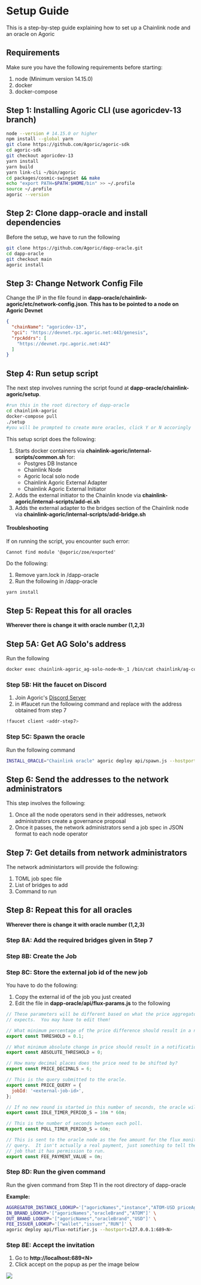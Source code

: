 # Setup Guide

This is a step-by-step guide explaining how to set up a Chainlink node and an oracle on Agoric

## Requirements

Make sure you have the following requirements before starting:
1. node (Minimum version 14.15.0)
2. docker
3. docker-compose

## Step 1: Installing Agoric CLI (use agoricdev-13 branch)

``` bash
node --version # 14.15.0 or higher
npm install --global yarn
git clone https://github.com/Agoric/agoric-sdk
cd agoric-sdk
git checkout agoricdev-13
yarn install
yarn build
yarn link-cli ~/bin/agoric
cd packages/cosmic-swingset && make
echo "export PATH=$PATH:$HOME/bin" >> ~/.profile
source ~/.profile
agoric --version
```

## Step 2: Clone dapp-oracle and install dependencies

Before the setup, we have to run the following

```bash
git clone https://github.com/Agoric/dapp-oracle.git
cd dapp-oracle
git checkout main
agoric install
```

## Step 3: Change Network Config File

Change the IP in the file found in <b>dapp-oracle/chainlink-agoric/etc/network-config.json</b>.
<b>This has to be pointed to a node on Agoric Devnet</b>

```json
{
  "chainName": "agoricdev-13",
  "gci": "https://devnet.rpc.agoric.net:443/genesis",
  "rpcAddrs": [
    "https://devnet.rpc.agoric.net:443"
  ]
}
```

## Step 4: Run setup script

The next step involves running the script found at <b>dapp-oracle/chainlink-agoric/setup</b>.

```bash
#run this in the root directory of dapp-oracle
cd chainlink-agoric
docker-compose pull
./setup
#you will be prompted to create more oracles, click Y or N accoringly
```

This setup script does the following:
1. Starts docker containers via <b>chainlink-agoric/internal-scripts/common.sh</b> for:
    - Postgres DB Instance
    - Chainlink Node
    - Agoric local solo node
    - Chainlink Agoric External Adapter
    - Chainlink Agoric External Initiator
2. Adds the external initiator to the Chainlin knode via <b>chainlink-agoric/internal-scripts/add-ei.sh</b>
3. Adds the external adapter to the bridges section of the Chainlink node via <b>chainlink-agoric/internal-scripts/add-bridge.sh</b>

#### Troubleshooting 

If on running the script, you encounter such error:
```
Cannot find module '@agoric/zoe/exported'
```

Do the following:
1. Remove yarn.lock in /dapp-oracle
2. Run the following in /dapp-oracle
```bash
yarn install
```

## Step 5: Repeat this for all oracles

<b>Wherever there is <N> change it with oracle number (1,2,3) </b>

## Step 5A: Get AG Solo's address

Run the following

```bash
docker exec chainlink-agoric_ag-solo-node<N>_1 /bin/cat chainlink/ag-cosmos-helper-address
```

### Step 5B: Hit the faucet on Discord

1. Join Agoric's <a href="https://discord.com/invite/qDW8DRes4s">Discord Server</a>
2. in #faucet run the following command and replace <addr-step7> with the address obtained from step 7
  
```bash
!faucet client <addr-step7>
```
  
### Step 5C: Spawn the oracle
  
Run the following command
  
```bash
INSTALL_ORACLE="Chainlink oracle" agoric deploy api/spawn.js --hostport=127.0.0.1:689<N>
```

## Step 6: Send the addresses to the network administrators

This step involves the following:
1) Once all the node operators send in their addresses, network administrators create a governance proposal
2) Once it passes, the network administrators send a job spec in JSON format to each node operator

## Step 7: Get details from network administrators

The network administartors will provide the following:

1. TOML job spec file
2. List of bridges to add
3. Command to run
  
## Step 8: Repeat this for all oracles
  
<b>Wherever there is <N> change it with oracle number (1,2,3) </b>
  
### Step 8A: Add the required bridges given in Step 7

### Step 8B: Create the Job

### Step 8C: Store the external job id of the new job
  
You have to do the following:
1. Copy the external id of the job you just created
  2. Edit the file in <b>dapp-oracle/api/flux-params.js</b> to the following
  
```js
// These parameters will be different based on what the price aggregator
// expects.  You may have to edit them!

// What minimum percentage of the price difference should result in a notification?
export const THRESHOLD = 0.1;

// What minimum absolute change in price should result in a notification?
export const ABSOLUTE_THRESHOLD = 0;

// How many decimal places does the price need to be shifted by?
export const PRICE_DECIMALS = 6;

// This is the query submitted to the oracle.
export const PRICE_QUERY = {
  jobId: '<external-job-id>',
};

// If no new round is started in this number of seconds, the oracle will initiate a new round.
export const IDLE_TIMER_PERIOD_S = 10n * 60n;

// This is the number of seconds between each poll.
export const POLL_TIMER_PERIOD_S = 60n;

// This is sent to the oracle node as the fee amount for the flux monitor
// query.  It isn't actually a real payment, just something to tell the oracle
// job that it has permission to run.
export const FEE_PAYMENT_VALUE = 0n;
```

### Step 8D: Run the given command

Run the given command from Step 11 in the root directory of dapp-oracle

<b>Example: </b>

```bash
AGGREGATOR_INSTANCE_LOOKUP='["agoricNames","instance","ATOM-USD priceAggregator"]' \
IN_BRAND_LOOKUP='["agoricNames","oracleBrand","ATOM"]' \
OUT_BRAND_LOOKUP='["agoricNames","oracleBrand","USD"]' \
FEE_ISSUER_LOOKUP='["wallet","issuer","RUN"]' \
agoric deploy api/flux-notifier.js --hostport=127.0.0.1:689<N>
```
  
### Step 8E: Accept the invitation

  1. Go to <b>http://localhost:689\<N></b>
  2. Click accept on the popup as per the image below
  
  <img src="images/agpopup.png"></b>
